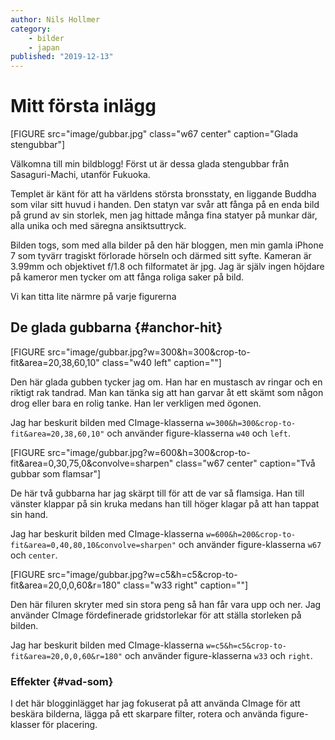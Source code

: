 ```yaml
---
author: Nils Hollmer
category:
    - bilder
    - japan
published: "2019-12-13"
---
```

Mitt första inlägg
==================================

[FIGURE src="image/gubbar.jpg" class="w67 center" caption="Glada stengubbar"]

Välkomna till min bildblogg! Först ut är dessa glada stengubbar från Sasaguri-Machi, utanför Fukuoka.

Templet är känt för att ha världens största bronsstaty, en liggande Buddha som vilar sitt huvud i handen. Den statyn var svår att fånga på en enda bild på grund av sin storlek, men jag hittade många fina statyer på munkar där, alla unika och med säregna ansiktsuttryck.

<!--more-->

Bilden togs, som med alla bilder på den här bloggen, men min gamla iPhone 7 som tyvärr tragiskt förlorade hörseln och därmed sitt syfte. Kameran är 3.99mm och objektivet f/1.8 och filformatet är jpg. Jag är själv ingen höjdare på kameror men tycker om att fånga roliga saker på bild.

Vi kan titta lite närmre på varje figurerna

De glada gubbarna {#anchor-hit}
-----------------------------------

[FIGURE src="image/gubbar.jpg?w=300&h=300&crop-to-fit&area=20,38,60,10" class="w40 left" caption=""]

Den här glada gubben tycker jag om. Han har en mustasch av ringar och en riktigt rak tandrad. Man kan tänka sig att han garvar åt ett skämt som någon drog eller bara en rolig tanke. Han ler verkligen med ögonen.

Jag har beskurit bilden med CImage-klasserna `w=300&h=300&crop-to-fit&area=20,38,60,10"` och använder figure-klasserna `w40` och `left`.

[FIGURE src="image/gubbar.jpg?w=600&h=300&crop-to-fit&area=0,30,75,0&convolve=sharpen" class="w67 center" caption="Två gubbar som flamsar"]

De här två gubbarna har jag skärpt till för att de var så flamsiga. Han till vänster klappar på sin kruka medans han till höger klagar på att han tappat sin hand.

Jag har beskurit bilden med CImage-klasserna `w=600&h=200&crop-to-fit&area=0,40,80,10&convolve=sharpen"` och använder figure-klasserna `w67` och `center`.

[FIGURE src="image/gubbar.jpg?w=c5&h=c5&crop-to-fit&area=20,0,0,60&r=180" class="w33 right" caption=""]

Den här filuren skryter med sin stora peng så han får vara upp och ner. Jag använder CImage fördefinerade gridstorlekar för att ställa storleken på bilden.

Jag har beskurit bilden med CImage-klasserna `w=c5&h=c5&crop-to-fit&area=20,0,0,60&r=180"` och använder figure-klasserna `w33` och `right`.

### Effekter {#vad-som}

I det här blogginlägget har jag fokuserat på att använda CImage för att beskära bilderna, lägga på ett skarpare filter, rotera och använda figure-klasser för placering.

